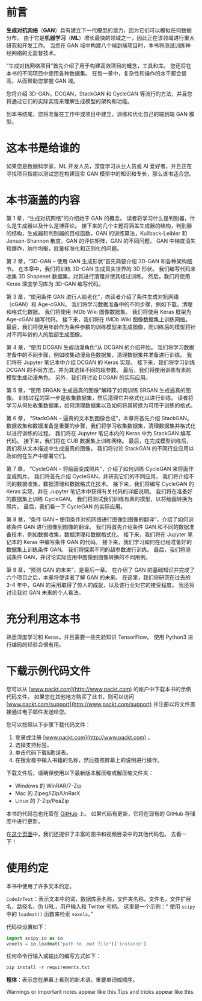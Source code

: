 

# 前言



**生成对抗网络**（**GAN**）具有建立下一代模型的潜力，因为它们可以模拟任何数据分布。 由于它是**机器学习**（**ML**）增长最快的领域之一，因此正在该领域进行重大研究和开发工作。 当您在 GAN 域中构建八个端到端项目时，本书将测试训练神经网络的无监督技术。

“生成对抗网络项目”首先介绍了用于构建高效项目的概念，工具和库。 您还将在本书的不同项目中使用各种数据集。 在每一章中，复杂性和操作的水平都会提高，从而帮助您掌握 GAN 域。

您将介绍 3D-GAN，DCGAN，StackGAN 和 CycleGAN 等流行的方法，并且您将通过它们的实际实现来理解生成模型的架构和功能。

到本书结尾，您将准备在工作中或项目中建立，训练和优化自己的端到端 GAN 模型。





# 这本书是给谁的



如果您是数据科学家，ML 开发人员，深度学习从业人员或 AI 爱好者，并且正在寻找项目指南以测试您在构建现实 GAN 模型中的知识和专长，那么该书适合您。





# 本书涵盖的内容



第 1 章，“生成对抗网络”的介绍始于 GAN 的概念。 读者将学习什么是判别器，什么是生成器以及什么是博弈论。 接下来的几个主题将涵盖生成器的结构，判别器的结构，生成器和判别器的目标函数，GAN 的训练算法，Kullback-Leibler 和 Jensen-Shannon 散度，GAN 的评估矩阵，GAN 的不同问题， GAN 中梯度消失和爆炸，纳什均衡，批量标准化和正则化的问题。

第 2 章，“3D-GAN – 使用 GAN 生成形状”首先简要介绍 3D-GAN 和各种架构细节。 在本章中，我们将训练 3D-GAN 生成真实世界的 3D 形状。 我们编写代码来收集 3D Shapenet 数据集，对其进行清理并使其经过训练。 然后，我们将使用 Keras 深度学习库为 3D-GAN 编写代码。

第 3 章，“使用条件 GAN 进行人脸老化”，向读者介绍了条件生成对抗网络（cGAN）和 Age-cGAN。 我们将学习数据准备中的不同步骤，例如下载，清理和格式化数据。 我们将使用 IMDb Wiki 图像数据集。 我们将使用 Keras 框架为 Age-cGAN 编写代码。 接下来，我们将在 IMDb Wiki 图像数据集上训练网络。 最后，我们将使用年龄作为条件参数的训练模型来生成图像，而训练后的模型将针对不同年龄的人的脸部生成图像。

第 4 章，“使用 DCGAN 生成动漫角色”从 DCGAN 的介绍开始。 我们将学习数据准备中的不同步骤，例如收集动漫角色数据集，清理数据集并准备进行训练。 我们将在 Jupyter 笔记本中介绍 DCGAN 的 Keras 实现。 接下来，我们将学习训练 DCGAN 的不同方法，并为其选择不同的超参数。 最后，我们将使用训练有素的模型生成动漫角色。 另外，我们将讨论 DCGAN 的实际应用。

第 5 章，“使用 SRGAN 生成逼真的图像”解释了如何训练 SRGAN 生成逼真的图像。 训练过程的第一步是收集数据集，然后清理它并格式化以进行训练。 读者将学习从何处收集数据集，如何清理数据集以及如何将其转换为可用于训练的格式。

第 6 章， “StackGAN – 逼真的文本到图像合成”，本章将首先介绍 StackGAN。 数据收集和数据准备是重要的步骤，我们将学习收集数据集，清理数据集并格式化以进行训练的过程。 我们将在 Jupyter 笔记本内的 Keras 中为 StackGAN 编写代码。 接下来，我们将在 CUB 数据集上训练网络。 最后，在完成模型训练后，我们将从文本描述中生成逼真的图像。 我们将讨论 StackGAN 的不同行业应用以及如何在生产中部署它们。

第 7 章， “CycleGAN – 将绘画变成照片”，介绍了如何训练 CycleGAN 来将画作变成照片。 我们将首先介绍 CycleGAN，并研究它们的不同应用。 我们将介绍不同的数据收集，数据清理和数据格式化技术。 接下来，我们将编写 CycleGAN 的 Keras 实现，并在 Jupyter 笔记本中获得有关代码的详细说明。 我们将在准备好的数据集上训练 CycleGAN。 我们将测试我们训练有素的模型，以将绘画转换为照片。 最后，我们看一下 CycleGAN 的实际应用。

第 8 章，“条件 GAN – 使用条件对抗网络进行图像到图像的翻译”，介绍了如何训练条件 GAN 进行图像到图像的翻译。 我们将首先介绍条件 GAN 和不同的数据准备技术，例如数据收集，数据清理和数据格式化。 接下来，我们将在 Jupyter 笔记本的 Keras 中编写条件 GAN 的代码。 接下来，我们学习如何在已经准备好的数据集上训练条件 GAN。 我们将探索不同的超参数进行训练。 最后，我们将测试条件 GAN，并讨论实际应用中图像到图像转换的不同用例。

第 9 章，“预测 GAN 的未来”，是最后一章。 在介绍了 GAN 的基础知识并完成了六个项目之后，本章将使读者了解 GAN 的未来。 在这里，我们将研究在过去的 3-4 年中，GAN 的采用取得了惊人的成就，以及该行业对它的接受程度。 我还将讨论我对 GAN 未来的个人看法。





# 充分利用这本书



熟悉深度学习和 Keras，并且需要一些先验知识 TensorFlow。 使用 Python3 进行编码的经验会很有用。





# 下载示例代码文件



您可以从 [www.packt.com](http://www.packt.com) 的帐户中下载本书的示例代码文件。 如果您在其他地方购买了此书，则可以访问 [www.packt.com/support](http://www.packt.com/support) 并注册以将文件直接通过电子邮件发送给您。

您可以按照以下步骤下载代码文件：

1.  登录或注册 [www.packt.com](http://www.packt.com) 。
2.  选择支持标签。
3.  单击代码下载&勘误表。
4.  在搜索框中输入书籍的名称，然后按照屏幕上的说明进行操作。

下载文件后，请确保使用以下最新版本解压缩或解压缩文件夹：

*   Windows 的 WinRAR/7-Zip
*   Mac 的 Zipeg/iZip/UnRarX
*   Linux 的 7-Zip/PeaZip

本书的代码包也托管在 [GitHub](https://github.com/PacktPublishing/Generative-Adversarial-Networks-Projects) 上。 如果代码有更新，它将在现有的 GitHub 存储库中进行更新。

在[这个页面](https://github.com/PacktPublishing/)中，我们还提供了丰富的图书和视频目录中的其他代码包。 去看一下！





# 使用约定



本书中使用了许多文本约定。

`CodeInText`：表示文本中的词，数据库表名称，文件夹名称，文件名，文件扩展名，路径名，伪 URL，用户输入和 Twitter 句柄。 这里是一个示例：“ 使用 `scipy` 中的 `loadmat()` 函数来检索 `voxels`。”

代码块设置如下：

```py
import scipy.io as io
voxels = io.loadmat("path to .mat file")['instance']
```

任何命令行输入或输出的编写方式如下：

```py
pip install -r requirements.txt
```

**粗体**：表示您在屏幕上看到的新术语，重要单词或顺序。

Warnings or important notes appear like this.Tips and tricks appear like this.
